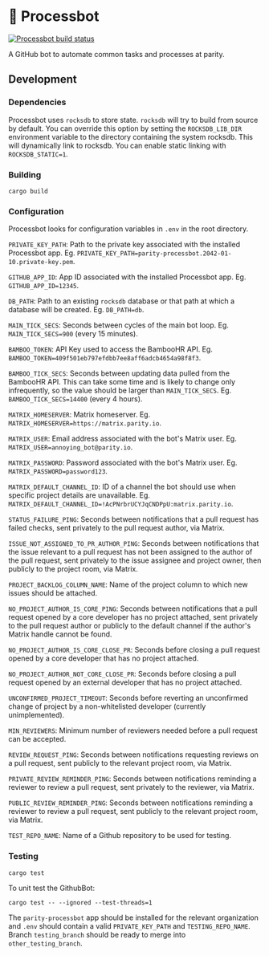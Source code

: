 # 👾 Processbot

[![Processbot build status](https://circleci.com/gh/paritytech/parity-processbot.svg?style=svg)](https://app.circleci.com/github/paritytech/parity-processbot/pipelines)

A GitHub bot to automate common tasks and processes at parity.

## Development

### Dependencies

Processbot uses `rocksdb` to store state. `rocksdb` will try to build from
source by default. You can override this option by setting the `ROCKSDB_LIB_DIR`
environment variable to the directory containing the system rocksdb. This will
dynamically link to rocksdb. You can enable static linking with `ROCKSDB_STATIC=1`.

### Building

```
cargo build
```

### Configuration
Processbot looks for configuration variables in `.env` in the root directory.

`PRIVATE_KEY_PATH`: Path to the private key associated with the installed Processbot app. Eg. `PRIVATE_KEY_PATH=parity-processbot.2042-01-10.private-key.pem`.

`GITHUB_APP_ID`: App ID associated with the installed Processbot app. Eg. `GITHUB_APP_ID=12345`.

`DB_PATH`: Path to an existing `rocksdb` database or that path at which a database will be created. Eg. `DB_PATH=db`.

`MAIN_TICK_SECS`: Seconds between cycles of the main bot loop. Eg. `MAIN_TICK_SECS=900` (every 15 minutes).

`BAMBOO_TOKEN`: API Key used to access the BambooHR API. Eg. `BAMBOO_TOKEN=409f501eb797efdbb7ee8aff6adcb4654a98f8f3`.

`BAMBOO_TICK_SECS`: Seconds between updating data pulled from the BambooHR API. This can take some time and is likely to change only infrequently, so the value should be larger than `MAIN_TICK_SECS`. Eg. `BAMBOO_TICK_SECS=14400` (every 4 hours).

`MATRIX_HOMESERVER`: Matrix homeserver. Eg. `MATRIX_HOMESERVER=https://matrix.parity.io`.

`MATRIX_USER`: Email address associated with the bot's Matrix user. Eg. `MATRIX_USER=annoying_bot@parity.io`.

`MATRIX_PASSWORD`: Password associated with the bot's Matrix user. Eg. `MATRIX_PASSWORD=password123`.

`MATRIX_DEFAULT_CHANNEL_ID`: ID of a channel the bot should use when specific project details are unavailable. Eg.
`MATRIX_DEFAULT_CHANNEL_ID=!AcPNrbrUCYJqCNDPpU:matrix.parity.io`.

`STATUS_FAILURE_PING`: Seconds between notifications that a pull request has failed checks, sent privately to the pull request author, via Matrix.

`ISSUE_NOT_ASSIGNED_TO_PR_AUTHOR_PING`: Seconds between notifications that the issue relevant to a pull request has not been assigned to the author of the pull
request, sent privately to the issue assignee and project owner, then publicly to the project room, via Matrix.

`PROJECT_BACKLOG_COLUMN_NAME`: Name of the project column to which new issues should be attached.

`NO_PROJECT_AUTHOR_IS_CORE_PING`: Seconds between notifications that a pull request opened by a core developer has no project attached, sent privately to the
pull request author or publicly to the default channel if the author's Matrix handle cannot be found.

`NO_PROJECT_AUTHOR_IS_CORE_CLOSE_PR`: Seconds before closing a pull request opened by a core developer that has no project attached.

`NO_PROJECT_AUTHOR_NOT_CORE_CLOSE_PR`: Seconds before closing a pull request opened by an external developer that has no project attached.

`UNCONFIRMED_PROJECT_TIMEOUT`: Seconds before reverting an unconfirmed change of project by a non-whitelisted developer (currently unimplemented).

`MIN_REVIEWERS`: Minimum number of reviewers needed before a pull request can be accepted.

`REVIEW_REQUEST_PING`: Seconds between notifications requesting reviews on a pull request, sent publicly to the relevant project room, via Matrix.

`PRIVATE_REVIEW_REMINDER_PING`: Seconds between notifications reminding a reviewer to review a pull request, sent privately to the reviewer, via Matrix.

`PUBLIC_REVIEW_REMINDER_PING`: Seconds between notifications reminding a reviewer to review a pull request, sent publicly to the relevant project room, via Matrix.

`TEST_REPO_NAME`: Name of a Github repository to be used for testing.

### Testing

```
cargo test
```

To unit test the GithubBot: 
```
cargo test -- --ignored --test-threads=1
```
The `parity-processbot` app should be installed for the relevant organization and
`.env` should contain a valid `PRIVATE_KEY_PATH` and `TESTING_REPO_NAME`. Branch 
`testing_branch` should be ready to merge into `other_testing_branch`. 
